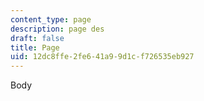```yaml
---
content_type: page
description: page des
draft: false
title: Page
uid: 12dc8ffe-2fe6-41a9-9d1c-f726535eb927
---
```

Body